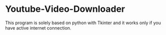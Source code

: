 # Youtube-Video-Downloader
This program is solely based on python with Tkinter and it works only if you have active internet connection. 
